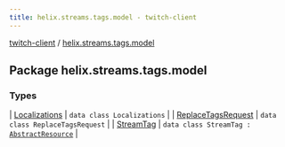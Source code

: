```yaml
---
title: helix.streams.tags.model - twitch-client
---
```


[twitch-client](../index.html) / [helix.streams.tags.model](./index.html)

## Package helix.streams.tags.model

### Types

| [Localizations](-localizations/index.html) | `data class Localizations` |
| [ReplaceTagsRequest](-replace-tags-request/index.html) | `data class ReplaceTagsRequest` |
| [StreamTag](-stream-tag/index.html) | `data class StreamTag : `[`AbstractResource`](../helix.http.model/-abstract-resource/index.html) |

